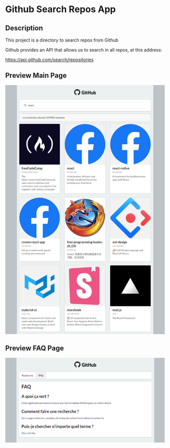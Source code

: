 # Github Search Repos App

## Description

This project is a directory to search repos from Github

Github provides an API that allows us to search in all repos, at this address:

https://api.github.com/search/repositories

## Preview Main Page

![preview main page github search repos app](./docs/resultat.png)

## Preview FAQ Page

![preview FAQ page github search repos app](./docs/resultat-bonus.png)
